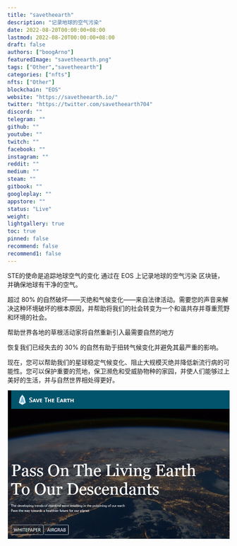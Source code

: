 ```yaml
---
title: "savetheearth"
description: "记录地球的空气污染"
date: 2022-08-20T00:00:00+08:00
lastmod: 2022-08-20T00:00:00+08:00
draft: false
authors: ["boogArno"]
featuredImage: "savetheearth.png"
tags: ["Other","savetheearth"]
categories: ["nfts"]
nfts: ["Other"]
blockchain: "EOS"
website: "https://savetheearth.io/"
twitter: "https://twitter.com/savetheearth704"
discord: ""
telegram: ""
github: ""
youtube: ""
twitch: ""
facebook: ""
instagram: ""
reddit: ""
medium: ""
steam: ""
gitbook: ""
googleplay: ""
appstore: ""
status: "Live"
weight: 
lightgallery: true
toc: true
pinned: false
recommend: false
recommend1: false
---
```

STE的使命是追踪地球空气的变化
通过在 EOS 上记录地球的空气污染
区块链，并确保地球有干净的空气。

超过 80% 的自然破坏——灭绝和气候变化——来自法律活动。需要您的声音来解决这种环境破坏的根本原因，并帮助将我们的社会转变为一个和谐共存并尊重荒野和环境的社会。

帮助世界各地的草根活动家将自然重新引入最需要自然的地方

恢复我们已经失去的 30% 的自然有助于扭转气候变化并避免其最严重的影响。

现在，您可以帮助我们的星球稳定气候变化、阻止大规模灭绝并降低新流行病的可能性。您可以保护重要的荒地，保卫濒危和受威胁物种的家园，并使人们能够过上美好的生活，并与自然世界相处得更好。

![savetheearth-dapp-other-eos-image1_8ee0bf9f708962a32fe9f10f6ca1952a](savetheearth-dapp-other-eos-image1_8ee0bf9f708962a32fe9f10f6ca1952a.png)